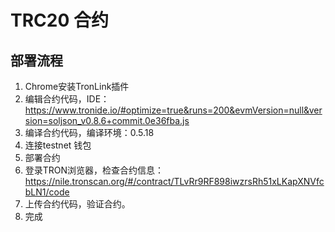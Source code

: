# TRC20 合约
## 部署流程
1. Chrome安装TronLink插件
2. 编辑合约代码，IDE：https://www.tronide.io/#optimize=true&runs=200&evmVersion=null&version=soljson_v0.8.6+commit.0e36fba.js
3. 编译合约代码，编译环境：0.5.18
4. 连接testnet 钱包
5. 部署合约
6. 登录TRON浏览器，检查合约信息：https://nile.tronscan.org/#/contract/TLvRr9RF898iwzrsRh51xLKapXNVfcbLN1/code
7. 上传合约代码，验证合约。
8. 完成